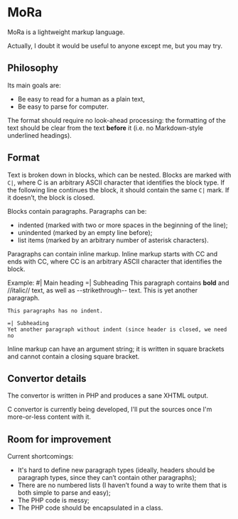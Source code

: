 MoRa
====

MoRa is a lightweight markup language.

Actually, I doubt it would be useful to anyone except me, but you may try.


Philosophy
----------

Its main goals are:

* Be easy to read for a human as a plain text,
* Be easy to parse for computer.

The format should require no look-ahead processing: the formatting of the
text should be clear from the text **before** it (i.e. no Markdown-style
underlined headings).


Format
------

Text is broken down in blocks, which can be nested. Blocks are marked with
``C|``, where C is an arbitrary ASCII character that identifies the block
type. If the following line continues the block, it should contain the same
``C|`` mark. If it doesn’t, the block is closed.

Blocks contain paragraphs. Paragraphs can be:

* indented (marked with two or more spaces in the beginning of the line);
* unindented (marked by an empty line before);
* list items (marked by an arbitrary number of asterisk characters).

Paragraphs can contain inline markup. Inline markup starts with CC and ends
with CC, where CC is an arbitrary ASCII character that identifies the block.

Example:
	#| Main heading
	=| Subheading
	  This paragraph contains **bold** and //italic// text, as well as
	--strikethrough-- text.
	  This is yet another paragraph.
	
	This paragraphs has no indent.
	
	=| Subheading
	Yet another paragraph without indent (since header is closed, we need
	no 

Inline markup can have an argument string; it is written in square brackets
and cannot contain a closing square bracket.


Convertor details
-----------------

The convertor is written in PHP and produces a sane XHTML output.

C convertor is currently being developed, I'll put the sources once I'm
more-or-less content with it.


Room for improvement
--------------------

Current shortcomings:
* It's hard to define new paragraph types (ideally, headers should be
paragraph types, since they can’t contain other paragraphs);
* There are no numbered lists (I haven’t found a way to write them that is
both simple to parse and easy);
* The PHP code is messy;
* The PHP code should be encapsulated in a class.
